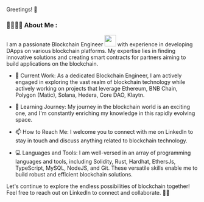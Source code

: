 Greetings! 👋

### :woman_technologist:👨‍💻 About Me :
I am a passionate Blockchain Engineer <img src="https://media.giphy.com/media/WUlplcMpOCEmTGBtBW/giphy.gif" width="30"> with experience in developing DApps on various blockchain platforms. My expertise lies in finding innovative solutions and creating smart contracts for partners aiming to build applications on the blockchain.

 - 🔭 Current Work:
As a dedicated Blockchain Engineer, I am actively engaged in exploring the vast realm of blockchain technology while actively working on projects that leverage Ethereum, BNB Chain, Polygon (Matic), Solana, Hedera, Core DAO, Klaytn.

 - 🌱 Learning Journey:
My journey in the blockchain world is an exciting one, and I'm constantly enriching my knowledge in this rapidly evolving space.

 - 📫 How to Reach Me:
I welcome you to connect with me on LinkedIn to stay in touch and discuss anything related to blockchain technology.

 - 💻 Languages and Tools:
I am well-versed in an array of programming languages and tools, including Solidity, Rust, Hardhat, EthersJs, TypeScript, MySQL, NodeJS, and Git. These versatile skills enable me to build robust and efficient blockchain solutions.

Let's continue to explore the endless possibilities of blockchain together! Feel free to reach out on LinkedIn to connect and collaborate. 👩‍💼
